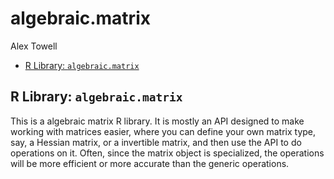 algebraic.matrix
================
Alex Towell

  - [R Library: `algebraic.matrix`](#r-library-algebraicmatrix)

<!-- README.md is generated from README.Rmd. Please edit that file -->

## R Library: `algebraic.matrix`

<!-- badges: start -->

<!-- badges: end -->

This is a algebraic matrix R library. It is mostly an API designed to
make working with matrices easier, where you can define your own matrix
type, say, a Hessian matrix, or a invertible matrix, and then use the
API to do operations on it. Often, since the matrix object is
specialized, the operations will be more efficient or more accurate than
the generic operations.
